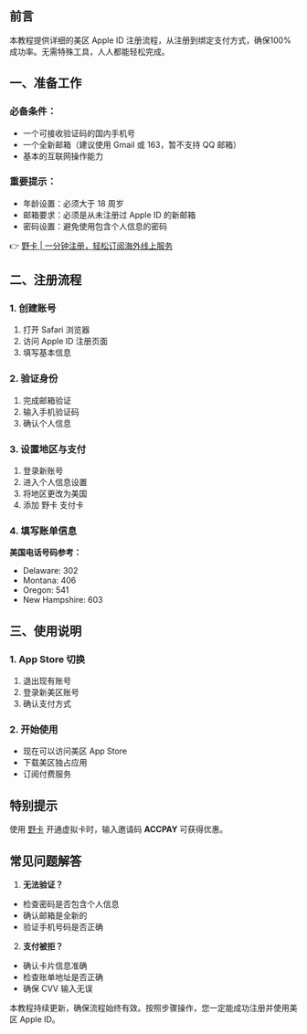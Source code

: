 ## **前言**
本教程提供详细的美区 Apple ID 注册流程，从注册到绑定支付方式，确保100%成功率。无需特殊工具，人人都能轻松完成。

## **一、准备工作**

### **必备条件：**
- 一个可接收验证码的国内手机号
- 一个全新邮箱（建议使用 Gmail 或 163，暂不支持 QQ 邮箱）
- 基本的互联网操作能力

### **重要提示：**
- 年龄设置：必须大于 18 周岁
- 邮箱要求：必须是从未注册过 Apple ID 的新邮箱
- 密码设置：避免使用包含个人信息的密码

👉 [野卡 | 一分钟注册，轻松订阅海外线上服务](https://bit.ly/bewildcard)

## **二、注册流程**

### **1. 创建账号**
1. 打开 Safari 浏览器
2. 访问 Apple ID 注册页面
3. 填写基本信息

### **2. 验证身份**
1. 完成邮箱验证
2. 输入手机验证码
3. 确认个人信息

### **3. 设置地区与支付**
1. 登录新账号
2. 进入个人信息设置
3. 将地区更改为美国
4. 添加 野卡 支付卡

### **4. 填写账单信息**
**美国电话号码参考：**
- Delaware: 302
- Montana: 406
- Oregon: 541
- New Hampshire: 603

## **三、使用说明**

### **1. App Store 切换**
1. 退出现有账号
2. 登录新美区账号
3. 确认支付方式

### **2. 开始使用**
- 现在可以访问美区 App Store
- 下载美区独占应用
- 订阅付费服务

## **特别提示**

使用 [野卡](https://bit.ly/bewildcard) 开通虚拟卡时，输入邀请码 **ACCPAY** 可获得优惠。

## **常见问题解答**

1. **无法验证？**
- 检查密码是否包含个人信息
- 确认邮箱是全新的
- 验证手机号码是否正确

2. **支付被拒？**
- 确认卡片信息准确
- 检查账单地址是否正确
- 确保 CVV 输入无误

本教程持续更新，确保流程始终有效。按照步骤操作，您一定能成功注册并使用美区 Apple ID。